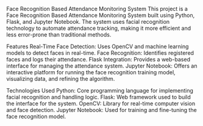 Face Recognition Based Attendance Monitoring System
This project is a Face Recognition Based Attendance Monitoring System built using Python, Flask, and Jupyter Notebook. The system uses facial recognition technology to automate attendance tracking, making it more efficient and less error-prone than traditional methods.

Features
Real-Time Face Detection: Uses OpenCV and machine learning models to detect faces in real-time.
Face Recognition: Identifies registered faces and logs their attendance.
Flask Integration: Provides a web-based interface for managing the attendance system.
Jupyter Notebook: Offers an interactive platform for running the face recognition training model, visualizing data, and refining the algorithm.

Technologies Used
Python: Core programming language for implementing facial recognition and handling logic.
Flask: Web framework used to build the interface for the system.
OpenCV: Library for real-time computer vision and face detection.
Jupyter Notebook: Used for training and fine-tuning the face recognition model.
